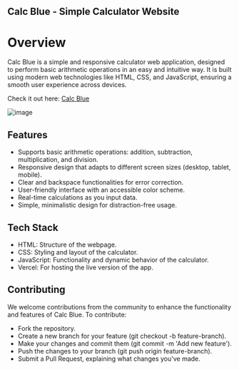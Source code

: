 ## Calc Blue - Simple Calculator Website

# Overview
Calc Blue is a simple and responsive calculator web application, designed to perform basic arithmetic operations in an easy and intuitive way. It is built using modern web technologies like HTML, CSS, and JavaScript, ensuring a smooth user experience across devices.

Check it out here: [Calc Blue](https://calc-blue-beta.vercel.app/)

![image](https://github.com/user-attachments/assets/afa0113e-0dc6-443f-ada5-d3696a5d84e7)

## Features
- Supports basic arithmetic operations: addition, subtraction, multiplication, and division.
- Responsive design that adapts to different screen sizes (desktop, tablet, mobile).
- Clear and backspace functionalities for error correction.
- User-friendly interface with an accessible color scheme.
- Real-time calculations as you input data.
- Simple, minimalistic design for distraction-free usage.

## Tech Stack
- HTML: Structure of the webpage.
- CSS: Styling and layout of the calculator.
- JavaScript: Functionality and dynamic behavior of the calculator.
- Vercel: For hosting the live version of the app.

## Contributing
We welcome contributions from the community to enhance the functionality and features of Calc Blue. To contribute:

- Fork the repository.
- Create a new branch for your feature (git checkout -b feature-branch).
- Make your changes and commit them (git commit -m 'Add new feature').
- Push the changes to your branch (git push origin feature-branch).
- Submit a Pull Request, explaining what changes you've made.
